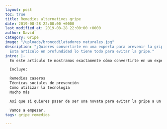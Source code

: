 ```yaml
---
layout: post
toc: true
title: Remedios alternativos gripe
date: 2019-08-28 22:00:00 +0000
last_modified_at: 2019-08-28 22:00:00 +0000
author: David
category: Gripe
image: "/uploads/broncodilatadores naturales.jpg"
description: "¿Quieres convertirte en una experta para prevenir la gripe de 2019-2020?
  Esta artículo en profundidad lo tiene todo para evitar la gripe."
intro: |-
  En este artículo te mostramos exactamente cómo convertirte en un experto en prevenir y evitar la gripe.

  Incluye:

  Remedios caseros
  Técnicas sociales de prevención
  Cómo utilizar la tecnología
  Mucho más

  Así que si quieres pasar de ser una novata para evitar la gripe a un profesional, esta guía es para ti.

  Vamos a empezar.
tags: gripe remedios

---
```

